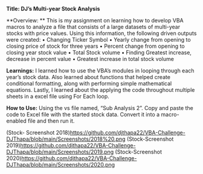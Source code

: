 **Title: DJ’s Multi-year Stock Analysis**
 
**Overview: **
This is my assignment on learning how to develop VBA macros to analyze a file that consists of a large datasets of multi-year stocks with price values. Using this information, the following driven outputs were created:
•	Changing Ticker Symbol
•	Yearly change from opening to closing price of stock for three years
•	Percent change from opening to closing year stock value
•	Total Stock volume
•	Finding Greatest increase, decrease in percent value
•	Greatest increase in total stock volume


**Learnings:**
I learned how to use the VBA’s modules in looping through each year’s stock data. Also learned about functions that helped create conditional formatting, along with performing simple mathematical equations. Lastly, I learned about the applying the code throughout multiple sheets in a excel file using For Each loop.

**How to Use:**
Using the vs file named, “Sub Analysis 2”. Copy and paste the code to Excel file with the started stock data. Convert it into a macro-enabled file and then run it.

(Stock- Screenshot 2018)https://github.com/djthapa22/VBA-Challenge-DJThapa/blob/main/Screenshots/2018%20.png
(Stock-Screenshot 2019)https://github.com/djthapa22/VBA-Challenge-DJThapa/blob/main/Screenshots/2019.png
(Stock-Screenshot 2020)https://github.com/djthapa22/VBA-Challenge-DJThapa/blob/main/Screenshots/2020.png
